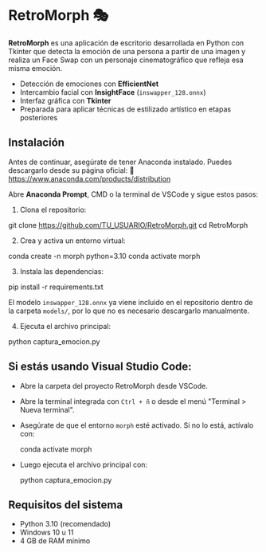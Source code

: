 # RetroMorph 🎭

**RetroMorph** es una aplicación de escritorio desarrollada en Python con Tkinter que detecta la emoción de una persona a partir de una imagen y realiza un Face Swap con un personaje cinematográfico que refleja esa misma emoción.

-  Detección de emociones con **EfficientNet**
-  Intercambio facial con **InsightFace** (`inswapper_128.onnx`)
-  Interfaz gráfica con **Tkinter**
-  Preparada para aplicar técnicas de estilizado artístico en etapas posteriores

## Instalación 

Antes de continuar, asegúrate de tener Anaconda instalado.
Puedes descargarlo desde su página oficial:
🔗 https://www.anaconda.com/products/distribution

Abre **Anaconda Prompt**, CMD o la terminal de VSCode y sigue estos pasos:

1. Clona el repositorio:

git clone https://github.com/TU_USUARIO/RetroMorph.git
cd RetroMorph

2. Crea y activa un entorno virtual:

conda create -n morph python=3.10
conda activate morph

3. Instala las dependencias:

pip install -r requirements.txt

El modelo `inswapper_128.onnx` ya viene incluido en el repositorio dentro de la carpeta `models/`, por lo que no es necesario descargarlo manualmente.

4. Ejecuta el archivo principal:

python captura_emocion.py


## Si estás usando Visual Studio Code:

- Abre la carpeta del proyecto RetroMorph desde VSCode.
- Abre la terminal integrada con `Ctrl + ñ` o desde el menú "Terminal > Nueva terminal".
- Asegúrate de que el entorno `morph` esté activado. Si no lo está, actívalo con:
  
  conda activate morph

- Luego ejecuta el archivo principal con:

  python captura_emocion.py


## Requisitos del sistema

- Python 3.10 (recomendado)
- Windows 10 u 11
- 4 GB de RAM mínimo








